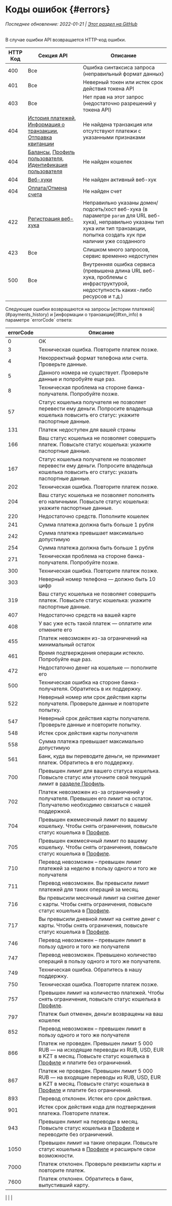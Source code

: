 
# Коды ошибок {#errors}

###### Последнее обновление: 2022-01-21 | [Этот раздел на GitHub](https://github.com/QIWI-API/qiwi-wallet-personal-docs/blob/master/_error_ru.html.md)

В случае ошибки API возвращается HTTP-код ошибки.

HTTP Код | Секция API | Описание
---|-----|---------
400 | Все | Ошибка синтаксиса запроса (неправильный формат данных)
401 | Все | Неверный токен или истек срок действия токена API
403 | Все | Нет прав на этот запрос (недостаточно разрешений у токена API)
404 | [История платежей](#payments_history), [Информация о транзакции](#txn_info), [Отправка квитанции](#payment_receipt) | Не найдена транзакция или отсутствуют платежи с указанными признаками
404 | [Балансы](#balance), [Профиль пользователя](#profile), [Идентификация пользователя](#identification) | Не найден кошелек
404 | [Веб-хуки](#webhook) | Не найден активный веб-хук
404 | [Оплата/Отмена счета](#paywallet_invoice) | Не найден счет
422 | [Регистрация веб-хука](#hook_reg) | Неправильно указаны домен/подсеть/хост веб-хука (в параметре `param` для URL веб-хука), неправильно указаны тип хука или тип транзакции, попытка создать хук при наличии уже созданного
423 | Все | Слишком много запросов, сервис временно недоступен
500 | Все | Внутренняя ошибка сервиса (превышена длина URL веб-хука, проблемы с инфраструктурой, недоступность каких-либо ресурсов и т.д.)

<a name="errorCode"/>
Следующие ошибки возвращаются на запросы [истории платежей](#payments_history) и [информации о транзакции](#txn_info) в параметре `errorCode` ответа:

errorCode | Описание
----|------
0 |OK
3 |Техническая ошибка. Повторите платеж позже.
4 |Некорректный формат телефона или счета. Проверьте данные.
5 |Данного номера не существует. Проверьте данные и попробуйте еще раз.
8 |Техническая проблема на стороне банка-получателя. Попробуйте позже.
57 |Статус кошелька получателя не позволяет перевести ему деньги. Попросите владельца кошелька повысить его статус: укажите паспортные данные.
131 |Платеж недоступен для вашей страны
166 |Ваш статус кошелька не позволяет совершить платеж. Повысьте статус кошелька: укажите паспортные данные.
167 |Статус кошелька получателя не позволяет перевести ему деньги. Попросите владельца кошелька повысить его статус: указать паспортные данные.
202 |Техническая ошибка. Повторите платеж позже.
204 |Ваш статус кошелька не позволяет пополнять его наличными. Повысьте статус кошелька: укажите паспортные данные.
220 |Недостаточно средств. Пополните кошелек
241 |Сумма платежа должна быть больше 1 рубля
242 |Сумма платежа превышает максимально допустимую
254 |Сумма платежа должна быть больше 1 рубля
271 |Техническая проблема на стороне банка-получателя. Попробуйте позже.
300 |Техническая ошибка. Повторите платеж позже.
303 |Неверный номер телефона — должно быть 10 цифр
319 |Ваш статус кошелька не позволяет совершить платеж. Повысьте статус кошелька: укажите паспортные данные.
407 |Недостаточно средств на вашей карте
408 |У вас уже есть такой платеж — оплатите или отмените его
455 |Платеж невозможен из-за ограничений на минимальный остаток
461 |Время подтверждения операции истекло. Попробуйте еще раз.
472 |Недостаточно денег на кошельке — пополните его
500 |Техническая ошибка на стороне банка-получателя. Обратитесь в их поддержку.
522 |Неверный номер или срок действия карты получателя. Проверьте данные и повторите попытку.
547 |Неверный срок действия карты получателя. Проверьте данные и повторите попытку.
548 |Истек срок действия карты получателя
558 |Сумма платежа превышает максимально допустимую
561 |Банк, куда вы переводите деньги, не принимает платеж. Обратитесь в его поддержку.
700 |Превышен лимит для вашего статуса кошелька. Повысьте статус или уточните свой текущий лимит в [разделе Профиль](https://qiwi.com/settings).
702 |Платеж невозможен из-за ограничений у получателя. Превышен его лимит на остаток. Получателю необходимо связаться с нашей поддержкой.
704 |Превышен ежемесячный лимит по вашему кошельку. Чтобы снять ограничения, повысьте статус кошелька в [Профиле](https://qiwi.com/settings).
705 |Превышен ежемесячный лимит по вашему кошельку. Чтобы снять ограничения, повысьте статус кошелька в [Профиле](https://qiwi.com/settings).
710 |Перевод невозможен – превышен лимит платежей за неделю в пользу одного и того же получателя
711 |Перевод невозможен. Вы превысили лимит платежей для таких операций за месяц.
716 |Вы превысили месячный лимит на снятие денег с карты. Чтобы снять ограничения, повысьте статус кошелька в [Профиле](https://qiwi.com/settings).
717 |Вы превысили дневной лимит на снятие денег с карты. Чтобы снять ограничения, повысьте статус кошелька в [Профиле](https://qiwi.com/settings).
746 |Перевод невозможен – превышен лимит в пользу одного и того же получателя
747 |Перевод невозможен. Превышено количество операций в пользу одного и того же получателя.
749 |Техническая ошибка. Обратитесь в нашу поддержку.
750 |Техническая ошибка. Повторите платеж позже.
757 |Превышен лимит на количество платежей. Чтобы снять ограничения, повысьте статус кошелька в [Профиле](https://qiwi.com/settings).
797 |Платеж был отменен, деньги возвращены на ваш кошелек
852 |Перевод невозможен – превышен лимит в пользу одного и того же получателя
866 |Платеж не проведен. Превышен лимит 5 000 RUB — на исходящие переводы из RUB, USD, EUR в KZT в месяц. Повысьте статус кошелька в [Профиле](https://qiwi.com/settings) и платите без ограничений.
867 |Платеж не проведен. Превышен лимит 5 000 RUB — на входящие переводы из RUB, USD, EUR в KZT в месяц. Повысьте статус кошелька в [Профиле](https://qiwi.com/settings) и платите без ограничений.
893 |Перевод отклонен. Истек его срок действия.
901 |Истек срок действия кода для подтверждения платежа. Повторите платеж.
943 |Превышен лимит на переводы в месяц. Повысьте статус кошелька в [Профиле](https://qiwi.com/settings) и переводите без ограничений.
1050 |Превышен лимит на такие операции. Повысьте статус кошелька в [Профиле](https://qiwi.com/settings) и расширьте свои возможности.
7000 |Платеж отклонен. Проверьте реквизиты карты и повторите платеж.
7600 |Платеж отклонен. Обратитесь в банк, выпустивший карту.
 |
 |
 |

